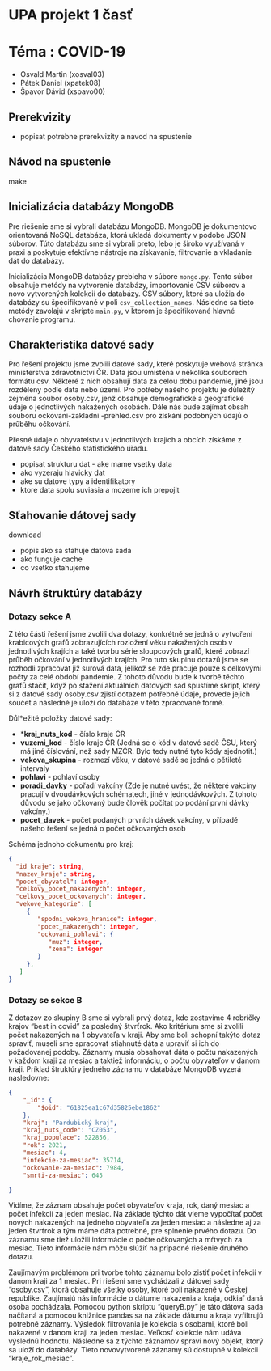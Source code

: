 # UPA projekt 1 časť
# Téma : COVID-19

- Osvald Martin (xosval03)
- Pátek Daniel (xpatek08)
- Špavor Dávid (xspavo00)

## Prerekvizity 
- popisat potrebne prerekvizity a navod na spustenie

## Návod na spustenie
make

## Inicializácia databázy MongoDB
Pre riešenie sme si vybrali databázu MongoDB. MongoDB je dokumentovo orientovaná NoSQL databáza, ktorá ukladá dokumenty v podobe JSON súborov. Túto databázu sme si vybrali preto, lebo je široko využívaná v praxi a poskytuje efektívne nástroje na získavanie, filtrovanie a vkladanie dát do databázy.

Inicializácia MongoDB databázy prebieha v súbore `mongo.py`.  Tento súbor obsahuje metódy na vytvorenie databázy, importovanie CSV súborov a novo vytvorených kolekcií do databázy. CSV súbory, ktoré sa uložia do databázy su špecifikované v poli `csv_collection_names`. Následne sa tieto metódy zavolajú v skripte `main.py`, v ktorom je špecifikované hlavné chovanie programu.

## Charakteristika datové sady
Pro řešení projektu jsme zvolili datové sady, které poskytuje webová stránka ministerstva zdravotnictví ČR. Data jsou umístěna v několika souborech formátu csv. Některé z nich obsahují data za celou dobu pandemie, jiné jsou rozděleny podle data nebo území.
Pro potřeby našeho projektu je důležitý zejména soubor osoby.csv, jenž obsahuje demografické a geografické údaje o jednotlivých nakažených osobách. Dále nás bude zajímat obsah souboru ockovani-zakladni -prehled.csv pro získání podobných údajů o průběhu očkování.

Přesné údaje o obyvatelstvu v jednotlivých krajích a obcích získáme z datové sady Českého statistického úřadu.

- popisat strukturu dat - ake mame vsetky data
- ako vyzeraju hlavicky dat
- ake su datove typy a identifikatory
- ktore data spolu suviasia a mozeme ich prepojit

## Sťahovanie dátovej sady
download
- popis ako sa stahuje datova sada
- ako funguje cache
- co vsetko stahujeme



## Návrh štruktúry databázy
### Dotazy sekce A
Z této části řešení jsme zvolili dva dotazy, konkrétně se jedná o vytvoření krabicových grafů zobrazujících rozložení věku nakažených osob v jednotlivých krajích a také tvorbu série sloupcových grafů, které zobrazí průběh očkování v jednotlivých krajích.
Pro tuto skupinu dotazů jsme se rozhodli zpracovat již surová data, jelikož se zde pracuje pouze s celkovými počty za celé období pandemie. Z tohoto důvodu bude k tvorbě těchto grafů stačit, když po stažení aktuálních datových sad spustíme skript, který si z datové sady osoby.csv zjistí dotazem potřebné údaje, provede jejich součet a následně je uloží do databáze v této zpracované formě.


Důl*ežité položky datové sady:
- ***kraj_nuts_kod** - číslo kraje ČR
- **vuzemi_kod** - číslo kraje ČR (Jedná se o kód v datové sadě ČSU, který má jiné číslování, než sady MZČR. Bylo tedy nutné tyto kódy sjednotit.)
- **vekova_skupina** - rozmezí věku, v datové sadě se jedná o pětileté intervaly
- **pohlavi** - pohlaví osoby
- **poradi_davky** - pořadí vakcíny (Zde je nutné uvést, že některé vakcíny pracují v dvoudávkových schématech, jiné v jednodávkových. Z tohoto důvodu se jako očkovaný bude člověk počítat po podání první dávky vakcíny.)
- **pocet_davek** - počet podaných prvních dávek vakcíny, v případě našeho řešení se jedná o počet očkovaných osob

Schéma jednoho dokumentu pro kraj:
```json
{
  "id_kraje": string,
  "nazev_kraje": string,
  "pocet_obyvatel": integer,
  "celkovy_pocet_nakazenych": integer,
  "celkovy_pocet_ockovanych": integer,
  "vekove_kategorie": [
     {
        "spodni_vekova_hranice": integer,
        "pocet_nakazenych": integer,
        "ockovani_pohlavi": {
           "muz": integer,
           "zena": integer
        }
     },
   ]
}

```


### Dotazy se sekce B

Z dotazov zo skupiny B sme si vybrali prvý dotaz, kde zostavíme 4 rebríčky krajov “best in covid” za posledný štvrťrok. Ako kritérium sme si zvolili počet nakazených na 1 obyvateľa v kraji. Aby sme boli schopní takýto dotaz spraviť, museli sme spracovať stiahnuté dáta a upraviť si ich do požadovanej podoby. Záznamy musia obsahovať dáta o počtu nakazených v každom kraji za mesiac a taktiež informáciu, o počtu obyvateľov v danom kraji. Príklad štruktúry jedného záznamu v databáze MongoDB vyzerá nasledovne:

```json
{
    "_id": {
        "$oid": "61825ea1c67d35825ebe1862"
    },
    "kraj": "Pardubický kraj",
    "kraj_nuts_code": "CZ053",
    "kraj_populace": 522856,
    "rok": 2021,
    "mesiac": 4,
    "infekcie-za-mesiac": 35714,
    "ockovanie-za-mesiac": 7984,
    "smrti-za-mesiac": 645

}
```
Vidíme, že záznam obsahuje počet obyvateľov kraja, rok, daný mesiac a počet infekcií za jeden mesiac. Na základe týchto dát vieme vypočítať počet nových nakazených na jedného obyvateľa za jeden mesiac a následne aj za jeden štvrťrok a tým máme dáta potrebné, pre splnenie prvého dotazu. Do záznamu sme tiež uložili informácie o počte očkovaných a mŕtvych za mesiac. Tieto informácie nám môžu slúžiť na prípadné riešenie druhého dotazu.

Zaujímavým problémom pri tvorbe tohto záznamu bolo zistiť počet infekcií v danom kraji za 1 mesiac. Pri riešení sme vychádzali z dátovej sady “osoby.csv”, ktorá obsahuje všetky osoby, ktoré boli nakazené v Českej republike. Zaujímajú nás informácie o dátume nakazenia a kraja, odkiaľ daná osoba pochádzala. Pomocou python skriptu “queryB.py” je táto dátova sada načítaná a pomocou knižnice pandas sa na základe dátumu a kraja vyfiltrujú potrebné záznamy. Výsledok filtrovania je kolekcia s osobami, ktoré boli nakazené v danom kraji za jeden mesiac. Veľkosť kolekcie nám udáva výslednú hodnotu. Následne sa z týchto záznamov spraví nový objekt, ktorý sa uloží do databázy. Tieto novovytvorené záznamy sú dostupné v kolekcii “kraje_rok_mesiac”.

